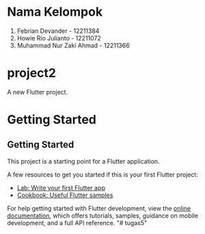 # Nama Kelompok

1. Febrian Devander - 12211384
2. Howie Rio Julianto - 12211072
3. Muhammad Nur Zaki Ahmad - 12211366
# project2

A new Flutter project.

# Getting Started
## Getting Started

This project is a starting point for a Flutter application.

A few resources to get you started if this is your first Flutter project:

- [Lab: Write your first Flutter app](https://docs.flutter.dev/get-started/codelab)
- [Cookbook: Useful Flutter samples](https://docs.flutter.dev/cookbook)

For help getting started with Flutter development, view the
[online documentation](https://docs.flutter.dev/), which offers tutorials,
samples, guidance on mobile development, and a full API reference.
"# tugas5" 
